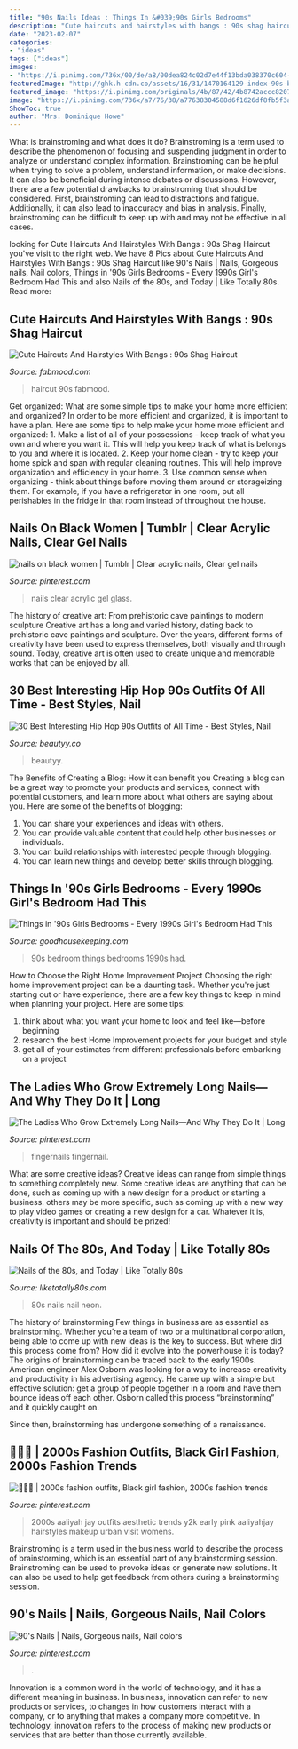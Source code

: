 ```yaml
---
title: "90s Nails Ideas : Things In &#039;90s Girls Bedrooms"
description: "Cute haircuts and hairstyles with bangs : 90s shag haircut"
date: "2023-02-07"
categories:
- "ideas"
tags: ["ideas"]
images:
- "https://i.pinimg.com/736x/00/de/a8/00dea824c02d7e44f13bda038370c604--long-nails-white-nails.jpg"
featuredImage: "http://ghk.h-cdn.co/assets/16/31/1470164129-index-90s-bedroom.jpg"
featured_image: "https://i.pinimg.com/originals/4b/87/42/4b8742accc8207b52d3da3f205407127.jpg"
image: "https://i.pinimg.com/736x/a7/76/38/a77638304588d6f1626df8fb5f3a6cb8.jpg"
ShowToc: true
author: "Mrs. Dominique Howe"
---
```



What is brainstroming and what does it do?
Brainstroming is a term used to describe the phenomenon of focusing and suspending judgment in order to analyze or understand complex information. Brainstroming can be helpful when trying to solve a problem, understand information, or make decisions. It can also be beneficial during intense debates or discussions. However, there are a few potential drawbacks to brainstroming that should be considered. First, brainstroming can lead to distractions and fatigue. Additionally, it can also lead to inaccuracy and bias in analysis. Finally, brainstroming can be difficult to keep up with and may not be effective in all cases.

	

		
looking for Cute Haircuts And Hairstyles With Bangs : 90s Shag Haircut you've visit to the right web. We have 8 Pics about Cute Haircuts And Hairstyles With Bangs : 90s Shag Haircut like 90&#039;s Nails | Nails, Gorgeous nails, Nail colors, Things in &#039;90s Girls Bedrooms - Every 1990s Girl&#039;s Bedroom Had This and also Nails of the 80s, and Today | Like Totally 80s. Read more:
		
    
## Cute Haircuts And Hairstyles With Bangs : 90s Shag Haircut

<img loading=lazy src="https://www.fabmood.com/inspiration/wp-content/uploads/2021/03/hair-colour-idea-17.jpg" onerror="this.onerror=null;this.src='https://tse2.mm.bing.net/th?id=OIP.dM-F2DgB1gW4bQxoFL1t2gAAAA&amp;pid=15.1';" alt="Cute Haircuts And Hairstyles With Bangs : 90s Shag Haircut">

_Source: fabmood.com_

>haircut 90s fabmood. 

	

Get organized: What are some simple tips to make your home more efficient and organized?
In order to be more efficient and organized, it is important to have a plan. Here are some tips to help make your home more efficient and organized: 1. Make a list of all of your possessions - keep track of what you own and where you want it. This will help you keep track of what is belongs to you and where it is located. 
2. Keep your home clean - try to keep your home spick and span with regular cleaning routines. This will help improve organization and efficiency in your home. 3. Use common sense when organizing - think about things before moving them around or storageizing them. For example, if you have a refrigerator in one room, put all perishables in the fridge in that room instead of throughout the house. 
    
## Nails On Black Women | Tumblr | Clear Acrylic Nails, Clear Gel Nails

<img loading=lazy src="https://i.pinimg.com/736x/a7/76/38/a77638304588d6f1626df8fb5f3a6cb8.jpg" onerror="this.onerror=null;this.src='https://tse1.mm.bing.net/th?id=OIP.qgI0HN0A-M7p3AvVBMa5ywHaJ4&amp;pid=15.1';" alt="nails on black women | Tumblr | Clear acrylic nails, Clear gel nails">

_Source: pinterest.com_

>nails clear acrylic gel glass. 

	

The history of creative art: From prehistoric cave paintings to modern sculpture
Creative art has a long and varied history, dating back to prehistoric cave paintings and sculpture. Over the years, different forms of creativity have been used to express themselves, both visually and through sound. Today, creative art is often used to create unique and memorable works that can be enjoyed by all.

    
## 30 Best Interesting Hip Hop 90s Outfits Of All Time - Best Styles, Nail

<img loading=lazy src="https://www.beautyy.co/wp-content/uploads/2020/01/24-beautyy.co-hip-hop-90s-outfits-women-23012020125224.jpg" onerror="this.onerror=null;this.src='https://tse1.mm.bing.net/th?id=OIP.Pqs6FVouMqJmdZyRnRSaoQHaLH&amp;pid=15.1';" alt="30 Best Interesting Hip Hop 90s Outfits of All Time - Best Styles, Nail">

_Source: beautyy.co_

>beautyy. 

	

The Benefits of Creating a Blog: How it can benefit you
Creating a blog can be a great way to promote your products and services, connect with potential customers, and learn more about what others are saying about you. Here are some of the benefits of blogging:
1. You can share your experiences and ideas with others.
2. You can provide valuable content that could help other businesses or individuals.
3. You can build relationships with interested people through blogging.
4. You can learn new things and develop better skills through blogging.

    
## Things In &#039;90s Girls Bedrooms - Every 1990s Girl&#039;s Bedroom Had This

<img loading=lazy src="http://ghk.h-cdn.co/assets/16/31/1470164129-index-90s-bedroom.jpg" onerror="this.onerror=null;this.src='https://tse3.mm.bing.net/th?id=OIP.QQldaSK1Gb9--kYCaWH7sgHaDt&amp;pid=15.1';" alt="Things in &#039;90s Girls Bedrooms - Every 1990s Girl&#039;s Bedroom Had This">

_Source: goodhousekeeping.com_

>90s bedroom things bedrooms 1990s had. 

	

How to Choose the Right Home Improvement Project
Choosing the right home improvement project can be a daunting task. Whether you're just starting out or have experience, there are a few key things to keep in mind when planning your project. Here are some tips: 
1. think about what you want your home to look and feel like—before beginning
2. research the best Home Improvement projects for your budget and style
3. get all of your estimates from different professionals before embarking on a project

    
## The Ladies Who Grow Extremely Long Nails—And Why They Do It | Long

<img loading=lazy src="https://i.pinimg.com/736x/00/de/a8/00dea824c02d7e44f13bda038370c604--long-nails-white-nails.jpg" onerror="this.onerror=null;this.src='https://tse1.mm.bing.net/th?id=OIP.X8ZuxXa1w3XYWDyF0B1uvgHaKX&amp;pid=15.1';" alt="The Ladies Who Grow Extremely Long Nails—And Why They Do It | Long">

_Source: pinterest.com_

>fingernails fingernail. 

	

What are some creative ideas?
Creative ideas can range from simple things to something completely new. Some creative ideas are anything that can be done, such as coming up with a new design for a product or starting a business. others may be more specific, such as coming up with a new way to play video games or creating a new design for a car. Whatever it is, creativity is important and should be prized!

    
## Nails Of The 80s, And Today | Like Totally 80s

<img loading=lazy src="http://www.liketotally80s.com/wp-content/uploads/2018/03/17220516-neon-nail-designs.jpg" onerror="this.onerror=null;this.src='https://tse3.mm.bing.net/th?id=OIP.1aeMBA2dYmjd_sZaSDAdPAHaFj&amp;pid=15.1';" alt="Nails of the 80s, and Today | Like Totally 80s">

_Source: liketotally80s.com_

>80s nails nail neon. 

	

The history of brainstorming
Few things in business are as essential as brainstorming. Whether you’re a team of two or a multinational corporation, being able to come up with new ideas is the key to success. But where did this process come from? How did it evolve into the powerhouse it is today?
The origins of brainstorming can be traced back to the early 1900s. American engineer Alex Osborn was looking for a way to increase creativity and productivity in his advertising agency. He came up with a simple but effective solution: get a group of people together in a room and have them bounce ideas off each other. Osborn called this process “brainstorming” and it quickly caught on.

Since then, brainstorming has undergone something of a renaissance.

    
## 🌸🌼💞 | 2000s Fashion Outfits, Black Girl Fashion, 2000s Fashion Trends

<img loading=lazy src="https://i.pinimg.com/1200x/78/ff/60/78ff6040010f8c11c765bf8ed10ab1b9.jpg" onerror="this.onerror=null;this.src='https://tse1.mm.bing.net/th?id=OIP.1pw7RPnLML0xIpNo8KjM7gHaJC&amp;pid=15.1';" alt="🌸🌼💞 | 2000s fashion outfits, Black girl fashion, 2000s fashion trends">

_Source: pinterest.com_

>2000s aaliyah jay outfits aesthetic trends y2k early pink aaliyahjay hairstyles makeup urban visit womens. 

	

Brainstroming is a term used in the business world to describe the process of brainstorming, which is an essential part of any brainstorming session. Brainstroming can be used to provoke ideas or generate new solutions. It can also be used to help get feedback from others during a brainstorming session.

    
## 90&#039;s Nails | Nails, Gorgeous Nails, Nail Colors

<img loading=lazy src="https://i.pinimg.com/originals/4b/87/42/4b8742accc8207b52d3da3f205407127.jpg" onerror="this.onerror=null;this.src='https://tse1.mm.bing.net/th?id=OIP.dY2cHfc-iz4sIX4Mjm3BbQHaH_&amp;pid=15.1';" alt="90&#039;s Nails | Nails, Gorgeous nails, Nail colors">

_Source: pinterest.com_

>. 

	

Innovation is a common word in the world of technology, and it has a different meaning in business. In business, innovation can refer to new products or services, to changes in how customers interact with a company, or to anything that makes a company more competitive. In technology, innovation refers to the process of making new products or services that are better than those currently available.

